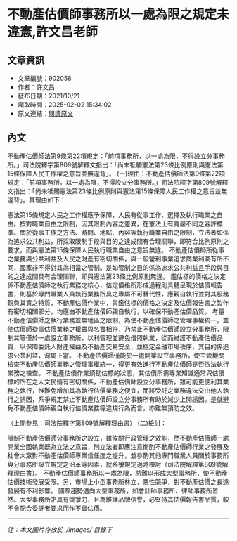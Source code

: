 # 不動產估價師事務所以一處為限之規定未違憲,許文昌老師

## 文章資訊
- 文章編號：902058
- 作者：許文昌
- 發布日期：2021/10/21
- 爬取時間：2025-02-02 15:34:02
- 原文連結：[閱讀原文](https://real-estate.get.com.tw/Columns/detail.aspx?no=902058)

## 內文
不動產估價師法第9條第22項規定：「前項事務所，以一處為限，不得設立分事務所。」司法院釋字第809號解釋文指出：「尚未牴觸憲法第23條比例原則與憲法第15條保障人民工作權之意旨並無違背」。
(一)理由：不動產估價師法第9條第22項規定：「前項事務所，以一處為限，不得設立分事務所。」司法院釋字第809號解釋文指出：「尚未牴觸憲法第23條比例原則與憲法第15條保障人民工作權之意旨並無違背」。其理由如下：

憲法第15條規定人民之工作權應予保障，人民有從事工作、選擇及執行職業之自由。按對職業自由之限制，因其限制內容之差異，在憲法上有寬嚴不同之容許標準。關於從事工作之方法、時間、地點、內容等執行職業自由之限制，立法者如係為追求公共利益，所採取限制手段與目的之達成間有合理關聯，即符合比例原則之要求，而與憲法第15條保障人民執行職業自由之意旨無違。 
不動產估價師所從事之業務與公共利益及人民之財產有密切關係，與一般營利事業追求商業利潤有所不同，國家非不得對其為相當之管制。是如管制之目的係為追求公共利益且手段與目的之達成間具有合理關聯，即與憲法第23條比例原則無違。 
鑑估標的價格之決定係不動產估價師之執行業務之核心，估定價格所形成過程則具體呈現於估價報告書，則基於專門職業人員執行業務所具之專屬不可替代性，應親自執行並對其服務親負其責之特質，不動產估價作業中，與鑑估標的價格之決定及估價報告書之製作有密切相關部分，均應由不動產估價師親自執行，以確保不動產估價品質。 
考量不動產估價師之執行業務並無地區之限制，為使不動產估價師之管理事權統一，並使估價師從事估價業務之權責與名實相符，乃禁止不動產估價師設立分事務所，限制其等僅於一處設立事務所，以利管理並避免借照執業，從而維護不動產估價品質，以保障委託人財產權益及不動產交易安全，並穩定金融市場秩序，其目的係追求公共利益，洵屬正當。 
不動產估價師僅能於一處開業設立事務所，使主管機關檢查不動產估價師業務之管理事權統一，得更有效進行不動產估價師是否依法執行業務之檢查。 
不動產估價作業須勘估標的狀態，其估價所需專業知識通常與估價標的所在之人文民情有密切關係，不動產估價師設立分事務所，雖可能更便利其業務之執行，惟難免增加其為執行估價業務之便宜，而將受託之業務違法交由他人執行之誘因，系爭規定禁止不動產估價師設立分事務所有助於減少上開誘因。是就避免不動產估價師親自執行估價業務等違規行為而言，亦難無預防之效。 

（上開參見：司法院釋字第809號解釋理由書）
(二)檢討：

限制不動產估價師分事務所之設立，雖攸關行政管理之效能，然不動產估價師一處開業全國執業既為立法之意旨，則立法者即應注意衡酌不動產估價師行業之發展及社會大眾對不動產估價師專業信任度之提升，並參酌其他專門職業人員關於事務所與分事務所設立規定之沿革等因素，就系爭規定適時檢討（司法院解釋第809號解釋理由書）。 
不動產估價師事務所以一處為限，將難以形成大型事務所，使不動產估價技術發展受限。另，市場上小型事務所林立，惡性競爭，對不動產估價之長遠發展有不利影響。 
國際趨勢邁向大型事務所，如會計師事務所、律師事務所皆然。大型事務所才具有競爭力，且為維護品牌信譽，必堅持其估價報告書品質，較不會配合委託者要求而作不實估價。

---
*注：本文圖片存放於 ./images/ 目錄下*
